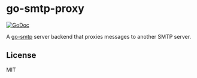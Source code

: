 # go-smtp-proxy

[![GoDoc](https://godoc.org/github.com/emersion/go-smtp-proxy?status.svg)](https://godoc.org/github.com/emersion/go-smtp-proxy)

A [go-smtp](https://github.com/emersion/go-smtp) server backend that proxies messages to another SMTP server.

## License

MIT
